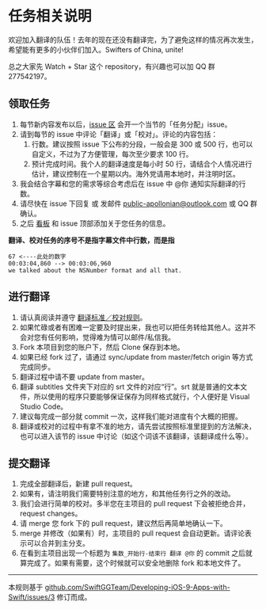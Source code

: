 <meta charset="utf-8">

# 任务相关说明

欢迎加入翻译的队伍！去年的现在还没有翻译完，为了避免这样的情况再次发生，希望能有更多的小伙伴们加入。Swifters of China, unite!

总之大家先 Watch + Star 这个 repository，有兴趣也可以加 QQ 群 277542197。

## 领取任务

1. 每节新内容发布以后，[issue 区](https://github.com/ApolloZhu/Developing-iOS-10-Apps-with-Swift/issues) 会开一个当节的「任务分配」issue。
2. 请到每节的 issue 中评论「翻译」或「校对」。评论的内容包括：
    1. 行数。建议按照 issue 下公布的分段，一般会是 300 或 500 行，也可以自定义，不过为了方便管理，每次至少要求 100 行。
    2. 预计完成时间。我个人的翻译速度是每小时 50 行，请结合个人情况进行估计，建议控制在一个星期以内。海外党请用本地时，并注明时区。
3. 我会结合字幕和您的需求等综合考虑后在 issue 中 @你 通知实际翻译的行数。
4. 请尽快在 issue 下回复 或 发邮件 public-apollonian@outlook.com 或 QQ 群确认。
5. 之后 [看板](https://github.com/ApolloZhu/Developing-iOS-10-Apps-with-Swift/projects/1) 和 issue 顶部添加关于您任务的信息。

**翻译、校对任务的序号不是指字幕文件中行数，而是指**

    67 <----此处的数字
    00:03:04,860 --> 00:03:06,960
    we talked about the NSNumber format and all that.

## 进行翻译

1. 请认真阅读并遵守 [翻译标准／校对规则](./translation-style-guide.md)。
2. 如果忙碌或者有困难一定要及时提出来，我也可以把任务转给其他人。这并不会对您有任何影响，觉得难为情可以邮件/私信我。
3. Fork 本项目到您的账户下，然后 Clone 保存到本地。
4. 如果已经 fork 过了，请通过 sync/update from master/fetch origin 等方式完成同步。
4. 翻译过程中请不要 update from master。
5. 翻译 subtitles 文件夹下对应的 srt 文件的对应“行”。srt 就是普通的文本文件，所以使用的程序只要能够保证保存为同样格式就行，个人便好是 Visual Studio Code。
6. 建议每完成一部分就 commit 一次，这样我们能对进度有个大概的把握。
7. 翻译或校对的过程中有拿不准的地方，请先尝试按照标准里提到的方法解决，也可以进入该节的 issue 中讨论（如这个词该不该翻译，该翻译成什么等）。

## 提交翻译

1. 完成全部翻译后，新建 pull request。
2. 如果有，请注明我们需要特别注意的地方，和其他任务行之外的改动。
2. 我们会进行简单的校对。多半您在主项目的 pull request 下会被拒绝合并，request changes。
3. 请 merge 您 fork 下的 pull request，建议然后再简单地确认一下。
4. merge 并修改（如果有）时，主项目的 pull request 会自动更新。请评论表示可以合并到主分支。
5. 在看到主项目出现一个标题为 `集数_开始行-结束行 翻译 @你` 的 commit 之后就算完成了。如果有需要，这个时候就可以安全地删除 fork 和本地文件了。

----

本规则基于 [github.com/SwiftGGTeam/Developing-iOS-9-Apps-with-Swift/issues/3](https://github.com/SwiftGGTeam/Developing-iOS-9-Apps-with-Swift/issues/3) 修订而成。
